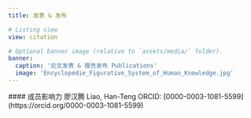 ```yaml
---
title: 发表 & 发布

# Listing view
view: citation

# Optional banner image (relative to `assets/media/` folder).
banner:
  caption: '论文发表 & 报告发布 Publications'
  image: 'Encyclopédie_Figurative_System_of_Human_Knowledge.jpg'
---
```




<div class="alert alert-success" role="alert" markdown="1">
####  <span style="color: #F0B940;"><i class="ai ai-doi   ai-3x fa-flip"></i></span>成员影响力
廖汉腾  Liao, Han-Teng <span style="color: #b2c046;"><i class="ai ai-orcid ai-1x ai-figshare fa-flip"></i></span>ORCID: [0000-0003-1081-5599](https://orcid.org/0000-0003-1081-5599)
</div>

